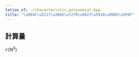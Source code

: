 ```yaml
---
tation_of: ./characteristic_polynomial.hpp
title: "\u884C\u5217\u306E\u7279\u6027\u591A\u9805\u5F0F"
---
```

## 計算量
$\mathcal{O} (N^3)$
